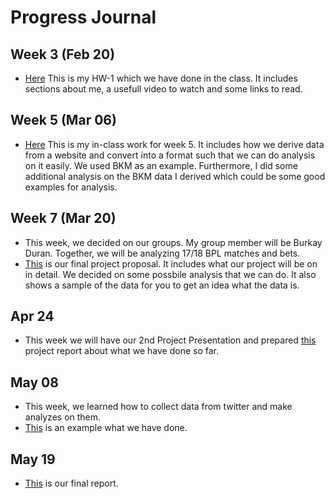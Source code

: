 # Progress Journal 

## Week 3 (Feb 20)

+ [Here](RWorkdown-HW1.html) This is my HW-1 which we have done in the class. It includes sections about me, a usefull video to watch and some links to read. 


## Week 5 (Mar 06)
+ [Here](Cemal-BKManalysis.html) This is my in-class work for week 5. It includes how we derive data from a website and convert into a format such that we can do analysis on it easily. We used BKM as an example. Furthermore, I did some additional analysis on the BKM data I derived which could be some good examples for analysis.

## Week 7 (Mar 20)
+ This week, we decided on our groups. My group member will be Burkay Duran. Together, we will be analyzing 17/18 BPL matches and bets.
+ [This](Final_Project_Proposal_-_CB.html) is our final project proposal. It includes what our project will be on in detail. We decided on some possbile analysis that we can do. It also shows a sample of the data for you to get an idea what the data is.

## Apr 24
+ This week we will have our 2nd Project Presentation and prepared [this](FinalReportv2.html) project report about what we have done so far. 

## May 08
+ This week, we learned how to collect data from twitter and make analyzes on them. 
+ [This](rtweet.html) is an example what we have done. 

## May 19
+ [This](ProjectFinal.html) is our final report.
